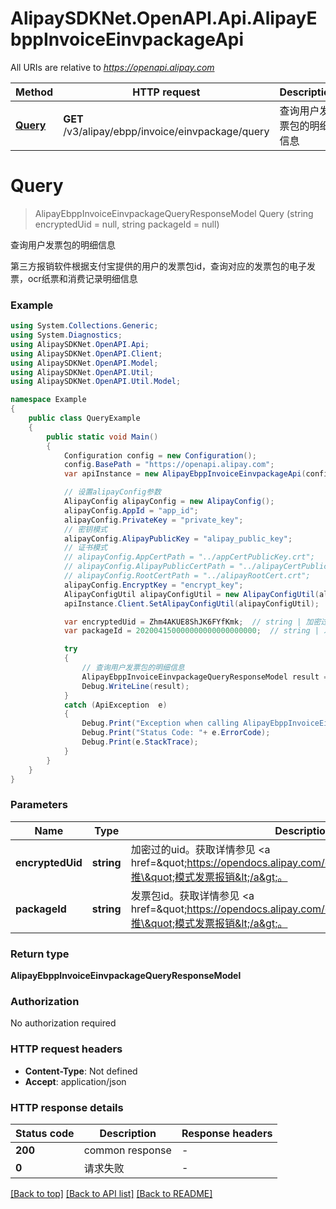 # AlipaySDKNet.OpenAPI.Api.AlipayEbppInvoiceEinvpackageApi

All URIs are relative to *https://openapi.alipay.com*

Method | HTTP request | Description
------------- | ------------- | -------------
[**Query**](AlipayEbppInvoiceEinvpackageApi.md#query) | **GET** /v3/alipay/ebpp/invoice/einvpackage/query | 查询用户发票包的明细信息


<a name="query"></a>
# **Query**
> AlipayEbppInvoiceEinvpackageQueryResponseModel Query (string encryptedUid = null, string packageId = null)

查询用户发票包的明细信息

第三方报销软件根据支付宝提供的用户的发票包id，查询对应的发票包的电子发票，ocr纸票和消费记录明细信息

### Example
```csharp
using System.Collections.Generic;
using System.Diagnostics;
using AlipaySDKNet.OpenAPI.Api;
using AlipaySDKNet.OpenAPI.Client;
using AlipaySDKNet.OpenAPI.Model;
using AlipaySDKNet.OpenAPI.Util;
using AlipaySDKNet.OpenAPI.Util.Model;

namespace Example
{
    public class QueryExample
    {
        public static void Main()
        {
            Configuration config = new Configuration();
            config.BasePath = "https://openapi.alipay.com";
            var apiInstance = new AlipayEbppInvoiceEinvpackageApi(config);

            // 设置alipayConfig参数
            AlipayConfig alipayConfig = new AlipayConfig();
            alipayConfig.AppId = "app_id";
            alipayConfig.PrivateKey = "private_key";
            // 密钥模式
            alipayConfig.AlipayPublicKey = "alipay_public_key";
            // 证书模式
            // alipayConfig.AppCertPath = "../appCertPublicKey.crt";
            // alipayConfig.AlipayPublicCertPath = "../alipayCertPublicKey_RSA2.crt";
            // alipayConfig.RootCertPath = "../alipayRootCert.crt";
            alipayConfig.EncryptKey = "encrypt_key";
            AlipayConfigUtil alipayConfigUtil = new AlipayConfigUtil(alipayConfig);
            apiInstance.Client.SetAlipayConfigUtil(alipayConfigUtil);

            var encryptedUid = Zhm4AKUE8ShJK6FYfKmk;  // string | 加密过的uid。获取详情参见 <a href=\"https://opendocs.alipay.com/open/017fwh\">\"推\"模式发票报销</a>。 (optional) 
            var packageId = 202004150000000000000000000;  // string | 发票包id。获取详情参见 <a href=\"https://opendocs.alipay.com/open/017fwh\">\"推\"模式发票报销</a>。 (optional) 

            try
            {
                // 查询用户发票包的明细信息
                AlipayEbppInvoiceEinvpackageQueryResponseModel result = apiInstance.Query(encryptedUid, packageId);
                Debug.WriteLine(result);
            }
            catch (ApiException  e)
            {
                Debug.Print("Exception when calling AlipayEbppInvoiceEinvpackageApi.Query: " + e.Message );
                Debug.Print("Status Code: "+ e.ErrorCode);
                Debug.Print(e.StackTrace);
            }
        }
    }
}
```

### Parameters

Name | Type | Description  | Notes
------------- | ------------- | ------------- | -------------
 **encryptedUid** | **string**| 加密过的uid。获取详情参见 &lt;a href&#x3D;\&quot;https://opendocs.alipay.com/open/017fwh\&quot;&gt;\&quot;推\&quot;模式发票报销&lt;/a&gt;。 | [optional] 
 **packageId** | **string**| 发票包id。获取详情参见 &lt;a href&#x3D;\&quot;https://opendocs.alipay.com/open/017fwh\&quot;&gt;\&quot;推\&quot;模式发票报销&lt;/a&gt;。 | [optional] 

### Return type

**AlipayEbppInvoiceEinvpackageQueryResponseModel**

### Authorization

No authorization required

### HTTP request headers

 - **Content-Type**: Not defined
 - **Accept**: application/json


### HTTP response details
| Status code | Description | Response headers |
|-------------|-------------|------------------|
| **200** | common response |  -  |
| **0** | 请求失败 |  -  |

[[Back to top]](#) [[Back to API list]](../README.md#documentation-for-api-endpoints) [[Back to README]](../README.md)

